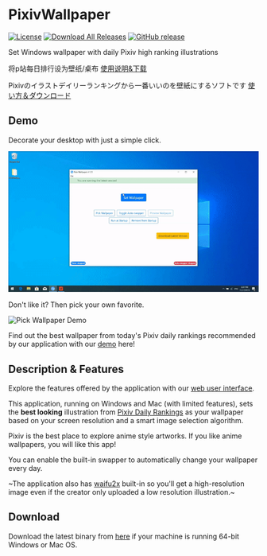 # PixivWallpaper

[![License](https://img.shields.io/github/license/SingularityF/PixivWallpaper.svg)](https://opensource.org/licenses/MIT)
[![Download All Releases](https://img.shields.io/github/downloads/SingularityF/PixivWallpaper/total.svg)](https://github.com/SingularityF/PixivWallpaper/releases)
[![GitHub release](https://img.shields.io/github/release/SingularityF/PixivWallpaper.svg)](https://github.com/SingularityF/PixivWallpaper/releases/latest)

Set Windows wallpaper with daily Pixiv high ranking illustrations

将p站每日排行设为壁纸/桌布 [使用说明&下载](https://github.com/SingularityF/PixivWallpaper/blob/master/README.cn.md)

Pixivのイラストデイリーランキングから一番いいのを壁紙にするソフトです [使い方＆ダウンロード](https://github.com/SingularityF/PixivWallpaper/blob/master/README.jp.md)

## Demo

Decorate your desktop with just a simple click.

![Set Wallpaper Demo](Demo/set_wallpaper_demo.gif)

Don't like it? Then pick your own favorite.

![Pick Wallpaper Demo](Demo/pick_wallpaper_demo.gif)

Find out the best wallpaper from today's Pixiv daily rankings recommended by our application with our [demo](https://singf.space/pixiv/controls/demo) here!

## Description & Features

Explore the features offered by the application with our [web user interface](http://singf.space/pixiv/controls).

This application, running on Windows and Mac (with limited features), sets the **best looking** illustration from [Pixiv Daily Rankings](https://www.pixiv.net/ranking.php?mode=daily&content=illust) as your wallpaper based on your screen resolution and a smart image selection algorithm.

Pixiv is the best place to explore anime style artworks. If you like anime wallpapers, you will like this app!

You can enable the built-in swapper to automatically change your wallpaper every day.

~The application also has [waifu2x](https://github.com/nagadomi/waifu2x) built-in so you'll get a high-resolution image even if the creator only uploaded a low resolution illustration.~

## Download

Download the latest binary from [here](https://github.com/SingularityF/PixivWallpaper/releases) if your machine is running 64-bit Windows or Mac OS.
